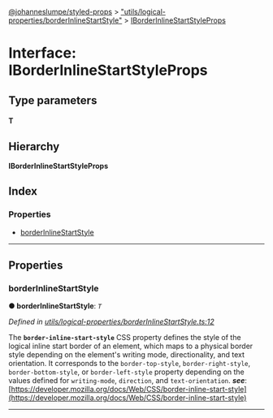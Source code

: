 [@johanneslumpe/styled-props](../README.md) > ["utils/logical-properties/borderInlineStartStyle"](../modules/_utils_logical_properties_borderinlinestartstyle_.md) > [IBorderInlineStartStyleProps](../interfaces/_utils_logical_properties_borderinlinestartstyle_.iborderinlinestartstyleprops.md)

# Interface: IBorderInlineStartStyleProps

## Type parameters
#### T 
## Hierarchy

**IBorderInlineStartStyleProps**

## Index

### Properties

* [borderInlineStartStyle](_utils_logical_properties_borderinlinestartstyle_.iborderinlinestartstyleprops.md#borderinlinestartstyle)

---

## Properties

<a id="borderinlinestartstyle"></a>

###  borderInlineStartStyle

**● borderInlineStartStyle**: *`T`*

*Defined in [utils/logical-properties/borderInlineStartStyle.ts:12](https://github.com/johanneslumpe/styled-props/blob/3abf398/src/utils/logical-properties/borderInlineStartStyle.ts#L12)*

The **`border-inline-start-style`** CSS property defines the style of the logical inline start border of an element, which maps to a physical border style depending on the element's writing mode, directionality, and text orientation. It corresponds to the `border-top-style`, `border-right-style`, `border-bottom-style`, or `border-left-style` property depending on the values defined for `writing-mode`, `direction`, and `text-orientation`.
*__see__*: [https://developer.mozilla.org/docs/Web/CSS/border-inline-start-style](https://developer.mozilla.org/docs/Web/CSS/border-inline-start-style)

___

